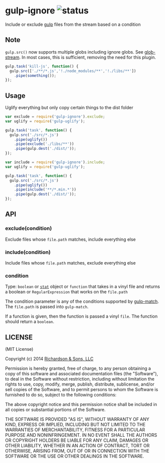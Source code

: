 gulp-ignore ![status](https://secure.travis-ci.org/robrich/gulp-ignore.png?branch=master)
===========

Include or exclude [gulp](https://github.com/wearefractal/gulp) files from the stream based on a condition

Note
----

`gulp.src()` now supports multiple globs including ignore globs.  See [glob-stream](https://github.com/wearefractal/glob-stream).  In most cases, this is sufficient, removing the need for this plugin.

```javascript
gulp.task('kill-js', function() {
  gulp.src(['./**/*.js','!./node_modules/**','!./libs/**'])
    .pipe(something());
});
```

Usage
-----

Uglify everything but only copy certain things to the dist folder

```javascript
var exclude = require('gulp-ignore').exclude;
var uglify = require('gulp-uglify');

gulp.task('task', function() {
  gulp.src('./src/*.js')
    .pipe(uglify())
    .pipe(exclude('./libs/**'))
    .pipe(gulp.dest('./dist/'));
});
```

```javascript
var include = require('gulp-ignore').include;
var uglify = require('gulp-uglify');

gulp.task('task', function() {
  gulp.src('./src/*.js')
    .pipe(uglify())
    .pipe(include('**/*.min.*'))
    .pipe(gulp.dest('./dist/'));
});
```

API
---

### exclude(condition)

Exclude files whose `file.path` matches, include everything else

### include(condition)

Include files whose `file.path` matches, exclude everything else

### condition

Type: `boolean` or [`stat`](http://nodejs.org/api/fs.html#fs_class_fs_stats) object or `function` that takes in a vinyl file and returns a boolean or `RegularExpression` that works on the `file.path`

The condition parameter is any of the conditions supported by [gulp-match](https://github.com/robrich/gulp-match).  The `file.path` is passed into `gulp-match`.

If a function is given, then the function is passed a vinyl `file`. The function should return a `boolean`.


LICENSE
-------

(MIT License)

Copyright (c) 2014 [Richardson & Sons, LLC](http://richardsonandsons.com/)

Permission is hereby granted, free of charge, to any person obtaining
a copy of this software and associated documentation files (the
"Software"), to deal in the Software without restriction, including
without limitation the rights to use, copy, modify, merge, publish,
distribute, sublicense, and/or sell copies of the Software, and to
permit persons to whom the Software is furnished to do so, subject to
the following conditions:

The above copyright notice and this permission notice shall be
included in all copies or substantial portions of the Software.

THE SOFTWARE IS PROVIDED "AS IS", WITHOUT WARRANTY OF ANY KIND,
EXPRESS OR IMPLIED, INCLUDING BUT NOT LIMITED TO THE WARRANTIES OF
MERCHANTABILITY, FITNESS FOR A PARTICULAR PURPOSE AND
NONINFRINGEMENT. IN NO EVENT SHALL THE AUTHORS OR COPYRIGHT HOLDERS BE
LIABLE FOR ANY CLAIM, DAMAGES OR OTHER LIABILITY, WHETHER IN AN ACTION
OF CONTRACT, TORT OR OTHERWISE, ARISING FROM, OUT OF OR IN CONNECTION
WITH THE SOFTWARE OR THE USE OR OTHER DEALINGS IN THE SOFTWARE.
